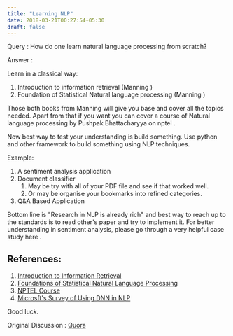 ```yaml
---
title: "Learning NLP"
date: 2018-03-21T00:27:54+05:30
draft: false
---
```


Query : How do one learn natural language processing from scratch?

Answer : 

Learn in a classical way:
1. Introduction to information retrieval (Manning )
2. Foundation of Statistical Natural language processing (Manning )

Those both books from Manning will give you base and cover all the topics needed.
Apart from that if you want you can cover a course of Natural language processing by Pushpak Bhattacharyya on nptel .

Now best way to test your understanding is build something.
Use python and other framework to build something using NLP techniques.

Example:
1. A sentiment analysis application
2. Document classifier
    1. May be try with all of your PDF file and see if that worked well.
    2. Or may be organise your bookmarks into refined categories.
3. Q&A Based Application

Bottom line is "Research in NLP is already rich" and best way to reach up to the standards is to read other's paper and try to implement it.
For better understanding in sentiment analysis, please go through a very helpful case study here .

References:
----------
1. <a href="https://nlp.stanford.edu/IR-book/" target="_blank">Introduction to Information Retrieval</a>
2. <a href="https://nlp.stanford.edu/fsnlp/" target="_blank">Foundations of Statistical Natural Language Processing</a>
3. <a href="http://nptel.ac.in/courses/106101007/" target="_blank">NPTEL Course</a>
4. <a href="https://arxiv.org/pdf/1801.07883.pdf" target="_blank">Microsft's Survey of Using DNN in NLP</a>


Good luck.

Original Discussion : <a href="http://qr.ae/TU837Z" target="_blank" >Quora</a>
